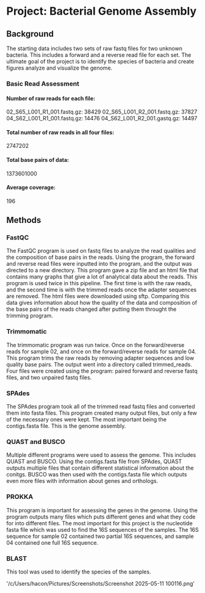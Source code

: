 # Project: Bacterial Genome Assembly

## Background
The starting data includes two sets of raw fastq files for two unknown bacteria. This includes a forward and a reverse read file for each set. The ultimate goal of the project is to identify the species of bacteria and create figures analyze and visualize the genome.

### Basic Read Assessment

#### Number of raw reads for each file:
02_S65_L001_R1_001.fastq.gz: 38429
02_S65_L001_R2_001.fastq.gz: 37827
04_S62_L001_R1_001.fastq.gz: 14476
04_S62_L001_R2_001.gastq.gz: 14497

#### Total number of raw reads in all four files:
2747202

#### Total base pairs of data:
1373601000

#### Average coverage:
196

## Methods

### FastQC
The FastQC program is used on fastq files to analyze the read qualities and the composition of base pairs in the reads. Using the program, the forward and reverse read files were inputted into the program, and the output was directed to a new directory. This program gave a zip file and an html file that contains many graphs that give a lot of analytical data about the reads.
This program is used twice in this pipeline. The first time is with the raw reads, and the second time is with the trimmed reads once the adapter sequences are removed. The html files were downloaded using sftp. Comparing this data gives information about how the quality of the data and composition of the base pairs of the reads changed after putting them throught the trimming program.

### Trimmomatic
The trimmomatic program was run twice. Once on the forward/reverse reads for sample 02, and once on the forward/reverse reads for sample 04. This program trims the raw reads by removing adapter sequences and low quality base pairs. The output went into a directory called trimmed_reads. Four files were created using the program: paired forward and reverse fastq files, and two unpaired fastq files.

### SPAdes
The SPAdes program took all of the trimmed read fastq files and converted them into fasta files. This program created many output files, but only a few of the necessary ones were kept. The most important being the contigs.fasta file. This is the genome assembly.

### QUAST and BUSCO
Multiple different programs were used to assess the genome. This includes QUAST and BUSCO. Using the contigs.fasta file from SPAdes, QUAST outputs multiple files that contain different statistical information about the conitgs. BUSCO was then used with the contigs.fasta file which outputs even more files with information about genes and orthologs.

### PROKKA
This program is important for assessing the genes in the genome. Using the program outputs many files which puts different genes and what they code for into different files. The most important for this project is the nucleotide fasta file which was used to find the 16S sequences of the samples. The 16S sequence for sample 02 contained two partial 16S sequences, and sample 04 contained one full 16S sequence.

### BLAST
This tool was used to identify the species of the samples.

'/c/Users/hacon/Pictures/Screenshots/Screenshot 2025-05-11 100116.png'

